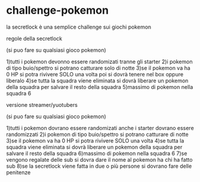 # challenge-pokemon
la secretlock è una semplice challenge sui giochi pokemon

regole della secretlock

(si puo fare su qualsiasi gioco pokemon)

1)tutti i pokemon devonno essere randomizati tranne gli starter 
2)i pokemon di tipo buio/spettro si potrano catturare solo di notte
3)se il pokemon va ha 0 HP si potra rivivere SOLO una volta poi si dovrà tenere nel box oppure liberalo
4)se tutta la squadra viene eliminata si dovrà liberare un pokemon della squadra per salvare il resto della squadra
5)massimo di pokemon nella squadra 6

versione streamer/yuotubers

(si puo fare su qualsiasi gioco pokemon)

1)tutti i pokemon dovrano essere randomizati anche i starter dovrano essere randomizzati
2)i pokemon di tipo buio/spettro si potrano catturare di notte
3)se il pokemon va ha 0 HP si potra rivivere SOLO una volta 
4)se tutta la squadra viene eliminata si dovrà liberare un pokemon della squadra per salvare il resto della squadra
6)massimo di pokemon nella squadra 6
7)se vengono regalate delle sub si dovra dare il nome al pokemon ha chi ha fatto sub
8)se la secretlock viene fatta in due o più persone si dovrano fare delle penitenze 
